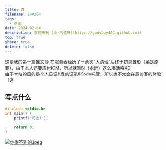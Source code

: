 ```yaml
---    
title: 喜
filename: 240204
tags:  
  - 杂谈  
date: 2024-02-04  
description: 欢迎来到 [沁·拾遗轩](https://godsboy404.github.io)!    
top: true  
share: true  
delete: false  
---
```


这是我的第一篇推文😋 在服务器经历了十余次“大清理”后终于初具雏形（菜是原罪），由于本人还要应付ICM，所以就暂时（永远）这么凑活咯XD  
由于本站的目的是个人日记&发疯记录&Code托管，所以也不太会在意访客的体验（逃

## 写点什么
```c
#include <stdio.h>
int main() {
    printf("苟史!");

    return 0;
}
```

[![你得不到的.jpeg](https://s1.imagehub.cc/images/2024/02/04/668b4bca58634be9f8cfd9710c3080b2.jpeg)](https://www.imagehub.cc/image/1TA8gk)